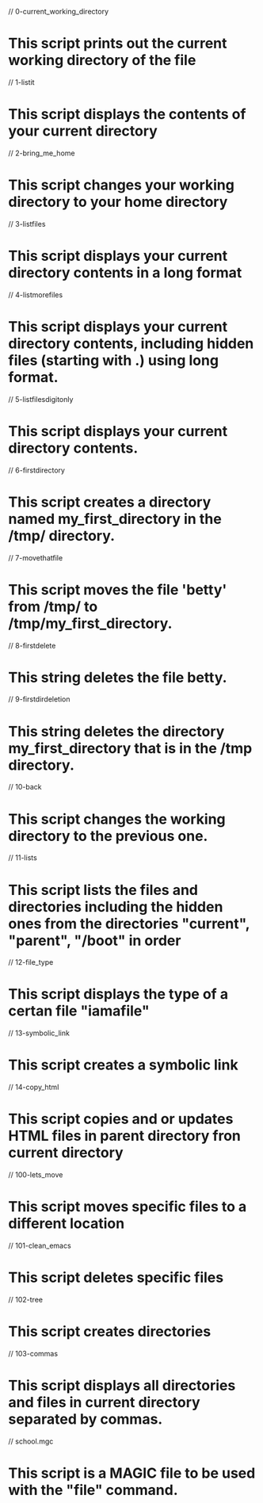 
//  0-current_working_directory
  # This script prints out the current working directory of the file

//  1-listit
  # This script displays the contents of your current directory

//  2-bring_me_home
  # This script changes your working directory to your home directory

//  3-listfiles
  # This script displays your current directory contents in a long format

//  4-listmorefiles
  # This script displays your current directory contents, including hidden files (starting with .) using long format.

//  5-listfilesdigitonly
  # This script displays your current directory contents.

//  6-firstdirectory
  # This script creates a directory named my_first_directory in the /tmp/ directory.

//  7-movethatfile
  # This script moves the file 'betty' from /tmp/ to /tmp/my_first_directory.

//  8-firstdelete
  # This string deletes the file betty.

//  9-firstdirdeletion
  # This string deletes the directory my_first_directory that is in the /tmp directory.



//  10-back
  # This script changes the working directory to the previous one.

//  11-lists
  # This script lists the files and directories including the hidden ones from the directories "current", "parent", "/boot" in order

//  12-file_type
  # This script displays the type of a certan file "iamafile"

//  13-symbolic_link
  # This script creates a symbolic link

//  14-copy_html
  # This script copies and or updates HTML files in parent directory fron current directory

//  100-lets_move
  # This script moves specific files to a different location

//  101-clean_emacs
  # This script deletes specific files

//  102-tree
  # This script creates directories

//  103-commas
  # This script displays all directories and files in current directory separated by commas.

//  school.mgc
  # This script is a MAGIC file to be used with the "file" command.
